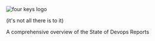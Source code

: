 <!-- .slide: data-background="resources/footer.svg" data-background-size="contain" data-background-position="bottom"  -->

<!--suppress RequiredAttributes -->

<img class="plain" data-src="resources/fourkeys_wide.svg" alt="four keys logo"/>

(it's not all there is to it)

<aside class="notes">
  A comprehensive overview of the State of Devops Reports
</aside>
